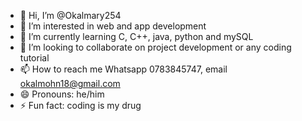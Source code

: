 - 👋 Hi, I’m @Okalmary254
- 👀 I’m interested in web and app development
- 🌱 I’m currently learning C, C++, java, python and mySQL
- 💞️ I’m looking to collaborate on project development or any coding tutorial 
- 📫 How to reach me Whatsapp 0783845747, email okalmohn18@gmail.com
- 😄 Pronouns: he/him
- ⚡ Fun fact: coding is my drug

<!---
Okalmary254/Okalmary254 is a ✨ special ✨ repository because its `README.md` (this file) appears on your GitHub profile.
You can click the Preview link to take a look at your changes.
--->
